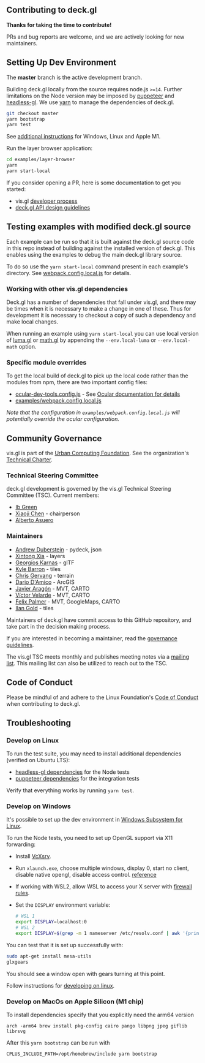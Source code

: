 ## Contributing to deck.gl

**Thanks for taking the time to contribute!**

PRs and bug reports are welcome, and we are actively looking for new maintainers.


## Setting Up Dev Environment

The **master** branch is the active development branch.

Building deck.gl locally from the source requires node.js `>=14`. Further limitations on the Node version may be imposed by [puppeteer](https://github.com/puppeteer/puppeteer#usage) and [headless-gl](https://github.com/stackgl/headless-gl#supported-platforms-and-nodejs-versions).
We use [yarn](https://yarnpkg.com/en/docs/install) to manage the dependencies of deck.gl.

```bash
git checkout master
yarn bootstrap
yarn test
```

See [additional instructions](#troubleshooting) for Windows, Linux and Apple M1.

Run the layer browser application:

```bash
cd examples/layer-browser
yarn
yarn start-local
```

If you consider opening a PR, here is some documentation to get you started:

- vis.gl [developer process](https://www.github.com/visgl/tsc/tree/master/developer-process)
- [deck.gl API design guidelines](/dev-docs/deckgl-api-guidelines.md)

## Testing examples with modified deck.gl source

Each example can be run so that it is built against the deck.gl source code in this repo instead of building against the installed version of deck.gl. This enables using the examples to debug the main deck.gl library source.

To do so use the `yarn start-local` command present in each example's directory. See [webpack.config.local.js](https://github.com/visgl/deck.gl/blob/master/examples/webpack.config.local.js) for details.

### Working with other vis.gl dependencies

Deck.gl has a number of dependencies that fall under vis.gl, and there may be times when it is necessary to make a change in one of these.
Thus for development it is necessary to checkout a copy of such a dependency and make local changes.

When running an example using `yarn start-local` you can use local version of [luma.gl](https://github.com/visgl/luma.gl/) or [math.gl](https://github.com/uber-web/math.gl) by appending the `--env.local-luma` or `--env.local-math` option.

### Specific module overrides

To get the local build of deck.gl to pick up the local code rather than the modules from npm, there are two important config files:

- [ocular-dev-tools.config.js](https://github.com/visgl/deck.gl/blob/master/ocular-dev-tools.config.js) - See [Ocular documentation for details](https://uber-web.github.io/docs/dev-tools)
- [examples/webpack.config.local.js](https://github.com/visgl/deck.gl/blob/master/examples/webpack.config.local.js)

_Note that the configuration in `examples/webpack.config.local.js` will potentially override the ocular configuration._

## Community Governance

vis.gl is part of the [Urban Computing Foundation](https://uc.foundation/). See the organization's [Technical Charter](https://github.com/visgl/tsc/blob/master/Technical%20Charter.md).


### Technical Steering Committee

deck.gl development is governed by the vis.gl Technical Steering Committee (TSC). Current members:

- [Ib Green](https://github.com/ibgreen)
- [Xiaoji Chen](https://github.com/Pessimistress) - chairperson
- [Alberto Asuero](https://github.com/alasarr)


### Maintainers

- [Andrew Duberstein](https://github.com/ajduberstein) - pydeck, json
- [Xintong Xia](https://github.com/xintongxia) - layers
- [Georgios Karnas](https://github.com/georgios-uber) - glTF
- [Kyle Barron](https://github.com/kylebarron) - tiles
- [Chris Gervang](https://github.com/chrisgervang) - terrain
- [Dario D'Amico](https://github.com/damix911) - ArcGIS
- [Javier Aragón](https://github.com/padawannn) - MVT, CARTO
- [Víctor Velarde](https://github.com/https://github.com/VictorVelarde) - MVT, CARTO
- [Felix Palmer](https://github.com/felixpalmer) - MVT, GoogleMaps, CARTO
- [Ilan Gold](https://github.com/ilan-gold) - tiles

Maintainers of deck.gl have commit access to this GitHub repository, and take part in the decision making process.

If you are interested in becoming a maintainer, read the [governance guidelines](https://github.com/visgl/tsc/tree/master/developer-process/governance.md).

The vis.gl TSC meets monthly and publishes meeting notes via a [mailing list](https://lists.uc.foundation/g/visgl).
This mailing list can also be utilized to reach out to the TSC.


## Code of Conduct

Please be mindful of and adhere to the Linux Foundation's [Code of Conduct](https://lfprojects.org/policies/code-of-conduct/) when contributing to deck.gl.

## Troubleshooting

### Develop on Linux

To run the test suite, you may need to install additional dependencies (verified on Ubuntu LTS):

- [headless-gl dependencies](https://github.com/stackgl/headless-gl#system-dependencies) for the Node tests
- [puppeteer dependencies](https://github.com/puppeteer/puppeteer/blob/main/docs/troubleshooting.md#chrome-headless-doesnt-launch-on-unix) for the integration tests

Verify that everything works by running `yarn test`.

### Develop on Windows

It's possible to set up the dev environment in [Windows Subsystem for Linux](https://docs.microsoft.com/en-us/windows/wsl/install-win10).

To run the Node tests, you need to set up OpenGL support via X11 forwarding:

- Install [VcXsrv](https://sourceforge.net/projects/vcxsrv/).
- Run `xlaunch.exe`, choose multiple windows, display 0, start no client, disable native opengl, disable access control. [reference](https://github.com/Microsoft/WSL/issues/2855#issuecomment-358861903)
- If working with WSL2, allow WSL to access your X server with [firewall rules](https://github.com/cascadium/wsl-windows-toolbar-launcher#firewall-rules).
- Set the `DISPLAY` environment variable:

    ```bash
    # WSL 1
    export DISPLAY=localhost:0
    # WSL 2
    export DISPLAY=$(grep -m 1 nameserver /etc/resolv.conf | awk '{print $2}'):0.0
    ```

You can test that it is set up successfully with:

```bash
sudo apt-get install mesa-utils
glxgears
```

You should see a window open with gears turning at this point.

Follow instructions for [developing on linux](#develop-on-linux).

### Develop on MacOs on Apple Silicon (M1 chip)

To install dependencies specify that you explicitly need the arm64 version
```
arch -arm64 brew install pkg-config cairo pango libpng jpeg giflib librsvg
```

After this `yarn bootstrap` can be run with
```
CPLUS_INCLUDE_PATH=/opt/homebrew/include yarn bootstrap
```
